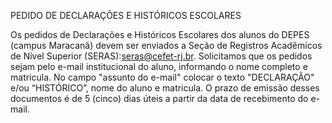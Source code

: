 PEDIDO DE DECLARAÇÕES E HISTÓRICOS ESCOLARES

Os pedidos de Declarações e Históricos Escolares dos alunos do DEPES (campus Maracanã) devem ser enviados a Seção de Registros Acadêmicos de Nível Superior (SERAS):seras@cefet-rj.br.
Solicitamos que os pedidos sejam pelo e-mail institucional do aluno, informando o nome completo e matricula.
No campo "assunto do e-mail" colocar o texto "DECLARAÇÃO" e/ou “HISTÓRICO”, nome do aluno e matricula.
O prazo de emissão desses documentos é de 5 (cinco) dias úteis a partir da data de recebimento do e-mail.
